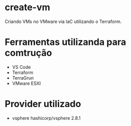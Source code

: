 # create-vm
Criando VMs no VMware via IaC utilizando o Terraform.

# Ferramentas utilizanda para comtrução 
- VS Code
- Terraform
- TerraGrun
- VMware ESXI

# Provider utilizado
- vsphere hashicorp/vsphere 2.8.1
  

